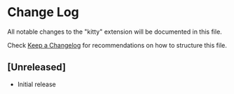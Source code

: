 # Change Log

All notable changes to the "kitty" extension will be documented in this file.

Check [Keep a Changelog](http://keepachangelog.com/) for recommendations on how to structure this file.

## [Unreleased]

- Initial release